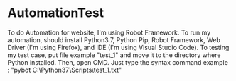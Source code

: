 # AutomationTest
To do Automation for website, I'm using Robot Framework.
To run my automation, should install Python3.7, Python Pip, Robot Framework, Web Driver (I'm using Firefox), and IDE (I'm using Visual Studio Code).
To testing my test case, put file example "test_1" and move it to the directory where Python installed.
Then, open CMD.
Just type the syntax command example : "pybot C:\Python37\Scripts\test_1.txt"
